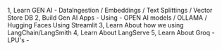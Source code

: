 1, Learn GEN AI - DataIngestion / Embeddings / Text Splittings / Vector Store DB
2, Build Gen AI Apps - Using - OPEN AI models / OLLAMA / Hugging Faces Using Streamlit
3, Learn About how we using LangChain/LangSmith 
4, Learn About LangServe
5, Learn About Groq - LPU's - 
